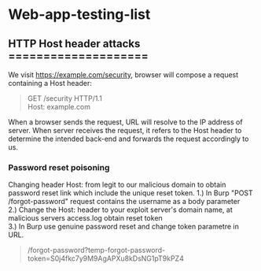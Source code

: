 # Web-app-testing-list

## HTTP Host header attacks ====================    
We visit https://example.com/security, browser will compose a request containing a Host header:
> GET /security HTTP/1.1  
> Host: example.com  

When a browser sends the request, URL will resolve to the IP address of server. When server receives the request, it refers to the Host header to determine the intended back-end and forwards the request accordingly to us.   

### Password reset poisoning
Changing header Host: from legit to our malicious domain to obtain password reset link which include the unique reset token. 
1.) In Burp "POST /forgot-password" request contains the username as a body parameter  
2.) Change the Host: header to your exploit server's domain name, at malicious servers access.log obtain reset token  
3.) In Burp use genuine password reset and change token parametre in URL.  
>/forgot-password?temp-forgot-password-token=S0j4fkc7y9M9AgAPXu8kDsNG1pT9kPZ4  


